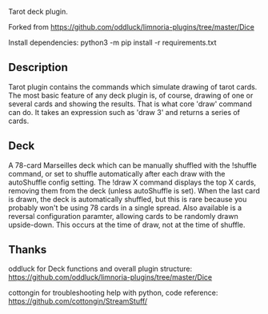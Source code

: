 Tarot deck plugin.

Forked from https://github.com/oddluck/limnoria-plugins/tree/master/Dice

Install dependencies: python3 -m pip install -r requirements.txt

## Description

Tarot plugin contains the commands which simulate drawing of tarot cards.
The most basic feature of any deck plugin is, of course, drawing of one or 
several cards and showing the results. That is what core 'draw' command can
do. It takes an expression such as 'draw 3' and returns a series of cards.

## Deck

A 78-card Marseilles deck which can be manually shuffled with the !shuffle command,
or set to shuffle automatically after each draw with the autoShuffle config setting.
The !draw X command displays the top X cards, removing them from the deck (unless 
autoShuffle is set). When the last card is drawn, the deck is automatically shuffled, 
but this is rare because you probably won't be using 78 cards in a single spread.
Also available is a reversal configuration paramter, allowing cards to be randomly
drawn upside-down. This occurs at the time of draw, not at the time of shuffle.

## Thanks

oddluck for Deck functions and overall plugin structure:
https://github.com/oddluck/limnoria-plugins/tree/master/Dice

cottongin for troubleshooting help with python, code reference:
https://github.com/cottongin/StreamStuff/
